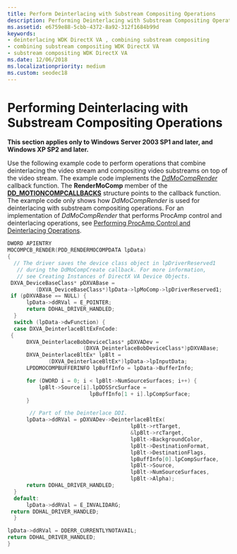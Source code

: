 ```yaml
---
title: Perform Deinterlacing with Substream Compositing Operations
description: Performing Deinterlacing with Substream Compositing Operations
ms.assetid: e6759e88-5cbb-4372-8a92-312f1684b99d
keywords:
- deinterlacing WDK DirectX VA , combining substream compositing
- combining substream compositing WDK DirectX VA
- substream compositing WDK DirectX VA
ms.date: 12/06/2018
ms.localizationpriority: medium
ms.custom: seodec18
---
```


# Performing Deinterlacing with Substream Compositing Operations

**This section applies only to Windows Server 2003 SP1 and later, and Windows XP SP2 and later.**

Use the following example code to perform operations that combine deinterlacing the video stream and compositing video substreams on top of the video stream. The example code implements the [*DdMoCompRender*](https://msdn.microsoft.com/library/windows/hardware/ff550248) callback function. The **RenderMoComp** member of the [**DD\_MOTIONCOMPCALLBACKS**](https://msdn.microsoft.com/library/windows/hardware/ff551660) structure points to the callback function. The example code only shows how *DdMoCompRender* is used for deinterlacing with substream compositing operations. For an implementation of *DdMoCompRender* that performs ProcAmp control and deinterlacing operations, see [Performing ProcAmp Control and Deinterlacing Operations](performing-procamp-control-and-deinterlacing-operations.md).

```cpp
DWORD APIENTRY
MOCOMPCB_RENDER(PDD_RENDERMOCOMPDATA lpData)
{
  // The driver saves the device class object in lpDriverReserved1 
   // during the DdMoCompCreate callback. For more information, 
   // see Creating Instances of DirectX VA Device Objects.
 DXVA_DeviceBaseClass* pDXVABase =
         (DXVA_DeviceBaseClass*)lpData->lpMoComp->lpDriverReserved1;
 if (pDXVABase == NULL) {
      lpData->ddRVal = E_POINTER;  
      return DDHAL_DRIVER_HANDLED;
  }
  switch (lpData->dwFunction) {
  case DXVA_DeinterlaceBltExFnCode:
 {  
      DXVA_DeinterlaceBobDeviceClass* pDXVADev =
                        (DXVA_DeinterlaceBobDeviceClass*)pDXVABase;
      DXVA_DeinterlaceBltEx* lpBlt = 
             (DXVA_DeinterlaceBltEx*)lpData->lpInputData;
      LPDDMOCOMPBUFFERINFO lpBuffInfo = lpData->BufferInfo;

      for (DWORD i = 0; i < lpBlt->NumSourceSurfaces; i++) {
          lpBlt->Source[i].lpDDSSrcSurface = 
                          lpBuffInfo[1 + i].lpCompSurface;
      }

       // Part of the Deinterlace DDI.
      lpData->ddRVal = pDXVADev->DeinterlaceBltEx(
                                       lpBlt->rtTarget,
                                       &lpBlt->rcTarget,
                                       lpBlt->BackgroundColor,
                                       lpBlt->DestinationFormat,
                                       lpBlt->DestinationFlags,
                                       lpBuffInfo[0].lpCompSurface,
                                       lpBlt->Source,
                                       lpBlt->NumSourceSurfaces,
                                       lpBlt->Alpha);
      return DDHAL_DRIVER_HANDLED;
  }
  default:
      lpData->ddRVal = E_INVALIDARG;
 return DDHAL_DRIVER_HANDLED;
  }

lpData->ddRVal = DDERR_CURRENTLYNOTAVAIL;
return DDHAL_DRIVER_HANDLED;
}
```

 

 






